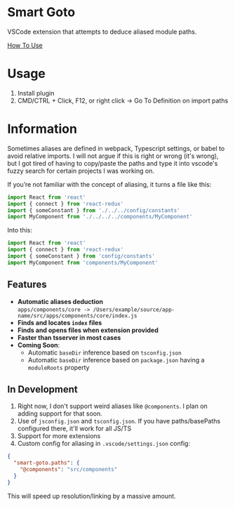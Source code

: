 # Smart Goto

VSCode extension that attempts to deduce aliased module paths.

[How To Use](readme/example1.gif)

# Usage

1. Install plugin
2. CMD/CTRL + Click, F12, or right click -> Go To Definition on import paths

# Information
Sometimes aliases are defined in webpack, Typescript settings, or babel to avoid relative imports. I will not argue if this is right or wrong (it's wrong), but I got tired of having to copy/paste the paths and type it into vscode's fuzzy search for certain projects I was working on.

If you’re not familiar with the concept of aliasing, it turns a file like this:

```js
import React from 'react'
import { connect } from 'react-redux'
import { someConstant } from './../../config/constants'
import MyComponent from './../../../components/MyComponent'
```

Into this:

```js
import React from 'react'
import { connect } from 'react-redux'
import { someConstant } from 'config/constants'
import MyComponent from 'components/MyComponent'
```

## Features

- **Automatic aliases deduction**  
`apps/components/core -> /Users/example/source/app-name/src/apps/components/core/index.js`
- **Finds and locates `index` files**
- **Finds and opens files when extension provided**
- **Faster than tsserver in most cases**
- **Coming Soon**:
  - Automatic `baseDir` inference based on `tsconfig.json`
  - Automatic `baseDir` inference based on `package.json` having a `moduleRoots` property

## In Development

1. Right now, I don't support weird aliases like `@components`. I plan on adding support for that soon.
2. Use of `jsconfig.json` and `tsconfig.json`. If you have paths/basePaths configured there, it'll work for all JS/TS
3. Support for more extensions
4. Custom config for aliasing in `.vscode/settings.json` config:

```json
{
  "smart-goto.paths": {
    "@components": "src/components"
  }
}
```

This will speed up resolution/linking by a massive amount.